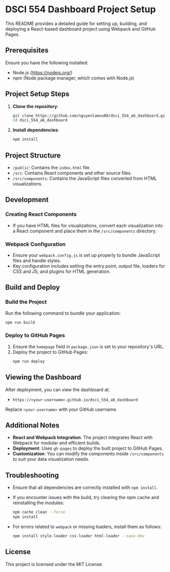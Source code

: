 
# DSCI 554 Dashboard Project Setup

This README provides a detailed guide for setting up, building, and deploying a React-based dashboard project using Webpack and GitHub Pages.

## Prerequisites

Ensure you have the following installed:
- Node.js (https://nodejs.org/)
- npm (Node package manager, which comes with Node.js)

## Project Setup Steps

1. **Clone the repository**: 
   ```bash
   git clone https://github.com/nguyenlamvu88/dsci_554_a6_dashboard.git
   cd dsci_554_a6_dashboard
   ```

2. **Install dependencies**:
   ```bash
   npm install
   ```

## Project Structure

- `/public`: Contains the `index.html` file.
- `/src`: Contains React components and other source files.
- `/src/components`: Contains the JavaScript files converted from HTML visualizations.

## Development

### Creating React Components

- If you have HTML files for visualizations, convert each visualization into a React component and place them in the `/src/components` directory.

### Webpack Configuration

- Ensure your `webpack.config.js` is set up properly to bundle JavaScript files and handle styles.
- Key configuration includes setting the entry point, output file, loaders for CSS and JS, and plugins for HTML generation.

## Build and Deploy

### Build the Project

Run the following command to bundle your application:
```bash
npm run build
```

### Deploy to GitHub Pages

1. Ensure the `homepage` field in `package.json` is set to your repository's URL.
2. Deploy the project to GitHub Pages:
   ```bash
   npm run deploy
   ```

## Viewing the Dashboard

After deployment, you can view the dashboard at:
- `https://<your-username>.github.io/dsci_554_a6_dashboard`

Replace `<your-username>` with your GitHub username.

## Additional Notes

- **React and Webpack Integration**: The project integrates React with Webpack for modular and efficient builds.
- **Deployment**: Uses `gh-pages` to deploy the built project to GitHub Pages.
- **Customization**: You can modify the components inside `/src/components` to suit your data visualization needs.

## Troubleshooting

- Ensure that all dependencies are correctly installed with `npm install`.
- If you encounter issues with the build, try clearing the npm cache and reinstalling the modules:
   ```bash
   npm cache clean --force
   npm install
   ```

- For errors related to `webpack` or missing loaders, install them as follows:
   ```bash
   npm install style-loader css-loader html-loader --save-dev
   ```

## License

This project is licensed under the MIT License.
